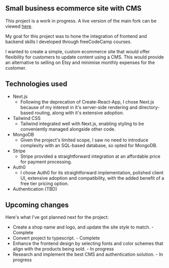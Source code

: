 ## Small business ecommerce site with CMS

This project is a work in progress. A live version of the main fork can be viewed [here](https://gerald-simpson.com).

My goal for this project was to hone the integration of frontend and backend skills I developed through freeCodeCamp courses.

I wanted to create a simple, custom ecommerce site that would offer flexibility for customers to update content using a CMS. This would provide an alternative to selling on Etsy and minimise monthly expenses for the customer.

## Technologies used

- Next.js
  - Following the deprecation of Create-React-App, I chose Next.js because of my interest in it's server-side rendering and directory-based routing, along with it's extensive adoption.
- Tailwind CSS
  - Tailwind integrated well with Next.js, enabling styling to be conveniently managed alongside other code.
- MongoDB
  - Given the project's limited scope, I saw no need to introduce complexity with an SQL-based database, so opted for MongoDB.
- Stripe
  - Stripe provided a straightforward integration at an affordable price for payment processing.
- Auth0
  - I chose Auth0 for its straightforward implementation, polished client UI, extensive adoption and compatibility, with the added benefit of a free tier pricing option.
- Authentication (TBD)

## Upcoming changes

Here's what I've got planned next for the project:

- Create a shop name and logo, and update the site style to match. - Complete
- Convert project to typescript. - Complete
- Enhance the frontend design by selecting fonts and color schemes that align with the products being sold. - In progress
- Research and implement the best CMS and authentication solution. - In progress

